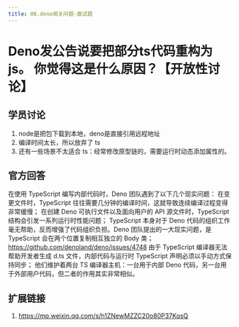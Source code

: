 ```yaml
---
title: 08.deno相关问题-面试题
---
```


# Deno发公告说要把部分ts代码重构为js。 你觉得这是什么原因？【开放性讨论】
## 学员讨论

1. node是把包下载到本地，deno是直接引用远程地址
2. 编译时间太长，所以放弃了 ts
3. 还有一些场景不太适合 ts：经常修改原型链的，需要运行时动态添加属性的。



## 官方回答

在使用 TypeScript 编写内部代码时，Deno 团队遇到了以下几个现实问题：
在变更文件时，TypeScript 往往需要几分钟的编译时间，这就导致连续编译过程变得非常缓慢；
在创建 Deno 可执行文件以及面向用户的 API 源文件时，TypeScript 结构会引发一系列运行时性能问题；
TypeScript 本身对于 Deno 代码的组织工作毫无帮助，反而增强了代码组织负担。Deno 团队提出的一大现实问题，是 TypeScript 会在两个位置复制相互独立的 Body 类；
https://github.com/denoland/deno/issues/4748
由于 TypeScript 编译器无法帮助开发者生成 d.ts 文件，内部代码与运行时 TypeScript 声明必须以手动方式保持同步；
他们维护着两台 TS 编译器主机：一台用于内部 Deno 代码，另一台用于外部用户代码，但二者的作用其实非常相似。



## 扩展链接

1. https://mp.weixin.qq.com/s/h1ZNewMZZC20o80P37KqsQ